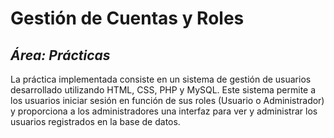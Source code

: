 # Gestión de Cuentas y Roles
## _Área: Prácticas_
La práctica implementada consiste en un sistema de gestión de usuarios desarrollado utilizando HTML, CSS, PHP y MySQL. Este sistema permite a los usuarios iniciar sesión en función de sus roles (Usuario o Administrador) y proporciona a los administradores una interfaz para ver y administrar los usuarios registrados en la base de datos.
